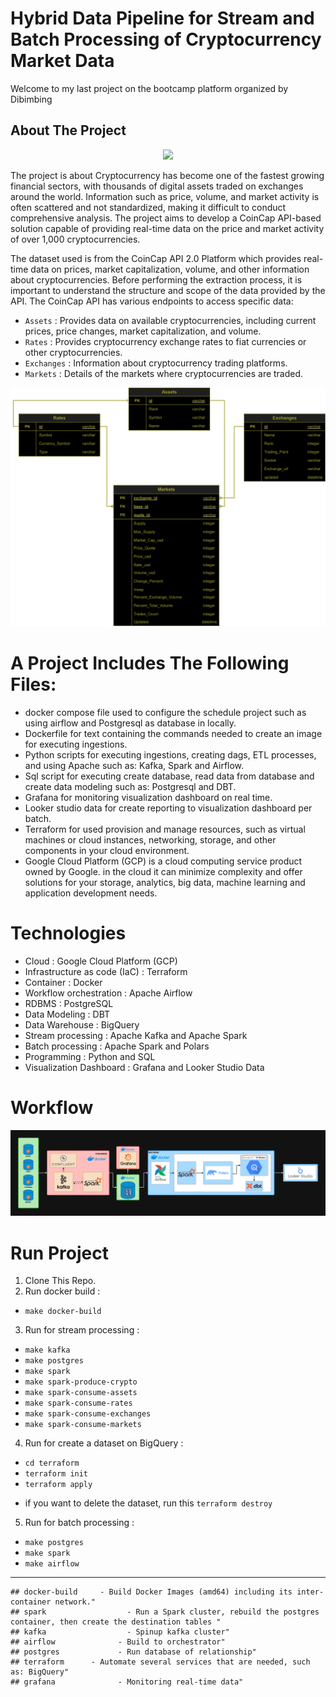 # Hybrid Data Pipeline for Stream and Batch Processing of Cryptocurrency Market Data

Welcome to my last project on the bootcamp platform organized by Dibimbing

## About The Project

<div style="text-align: center;">
  <img src="https://cdn.prod.website-files.com/5e9a09610b7dce71f87f7f17/5e9fe29ddf8913d2279dc5e1_1_DlrsI1Zf39aAVQkJin3YgQ.png" width="700">
</div>

The project is about Cryptocurrency has become one of the fastest growing financial sectors, with thousands of digital assets traded on exchanges around the world. Information such as price, volume, and market activity is often scattered and not standardized, making it difficult to conduct comprehensive analysis. The project aims to develop a CoinCap API-based solution capable of providing real-time data on the price and market activity of over 1,000 cryptocurrencies.

The dataset used is from the CoinCap API 2.0 Platform which provides real-time data on prices, market capitalization, volume, and other information about cryptocurrencies. Before performing the extraction process, it is important to understand the structure and scope of the data provided by the API. The CoinCap API has various endpoints to access specific data:

- `Assets`      : Provides data on available cryptocurrencies, including current prices, price changes, market capitalization, and volume.
- `Rates`       : Provides cryptocurrency exchange rates to fiat currencies or other cryptocurrencies.
- `Exchanges`   : Information about cryptocurrency trading platforms.
- `Markets`     : Details of the markets where cryptocurrencies are traded.

<div style="text-align: center;">
  <img src="./images/schema.png" width="700">
</div>

# A Project Includes The Following Files:

- docker compose file used to configure the schedule project such as using airflow and Postgresql as database in locally.
- Dockerfile for text containing the commands needed to create an image for executing ingestions.
- Python scripts for executing ingestions, creating dags, ETL processes, and using Apache such as: Kafka, Spark and Airflow.
- Sql script for executing create database, read data from database and create data modeling such as: Postgresql and DBT.
- Grafana for monitoring visualization dashboard on real time.
- Looker studio data for create reporting to visualization dashboard per batch.
- Terraform for used provision and manage resources, such as virtual machines or cloud instances, networking, storage, and other components in your cloud environment.
- Google Cloud Platform (GCP) is a cloud computing service product owned by Google. in the cloud it can minimize complexity and offer solutions for your storage, analytics, big data, machine learning and application development needs.

# Technologies

- Cloud                         : Google Cloud Platform (GCP)
- Infrastructure as code (IaC)  : Terraform
- Container                     : Docker
- Workflow orchestration        : Apache Airflow
- RDBMS                         : PostgreSQL
- Data Modeling                 : DBT
- Data Warehouse                : BigQuery
- Stream processing             : Apache Kafka and Apache Spark
- Batch processing              : Apache Spark and Polars
- Programming                   : Python and SQL
- Visualization Dashboard       : Grafana and Looker Studio Data 

# Workflow

![Architecture Overview](./images/arsitektur.png)

# Run Project

1. Clone This Repo.
2. Run docker build :
- `make docker-build`
3. Run for stream processing :
- `make kafka`
- `make postgres`
- `make spark`
- `make spark-produce-crypto`
- `make spark-consume-assets`
- `make spark-consume-rates`
- `make spark-consume-exchanges`
- `make spark-consume-markets`
4. Run for create a dataset on BigQuery :
- `cd terraform`
- `terraform init`
- `terraform apply`
* if you want to delete the dataset, run this `terraform destroy`
5. Run for batch processing :
- `make postgres`
- `make spark`
- `make airflow`

---
```
## docker-build		- Build Docker Images (amd64) including its inter-container network."
## spark				  - Run a Spark cluster, rebuild the postgres container, then create the destination tables "
## kafka				  - Spinup kafka cluster"
## airflow				- Build to orchestrator"
## postgres				- Run database of relationship"
## terraform      - Automate several services that are needed, such as: BigQuery"
## grafana				- Monitoring real-time data"
```
